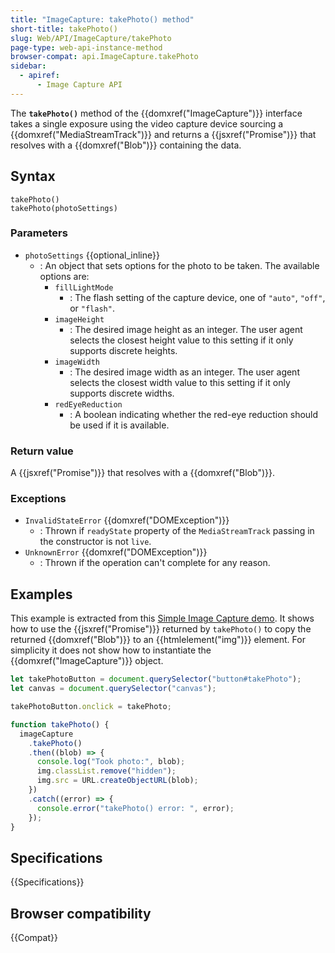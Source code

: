 ```yaml
---
title: "ImageCapture: takePhoto() method"
short-title: takePhoto()
slug: Web/API/ImageCapture/takePhoto
page-type: web-api-instance-method
browser-compat: api.ImageCapture.takePhoto
sidebar:
  - apiref:
      - Image Capture API
---
```


The **`takePhoto()`** method of the
{{domxref("ImageCapture")}} interface takes a single exposure using the video capture
device sourcing a {{domxref("MediaStreamTrack")}} and returns a {{jsxref("Promise")}}
that resolves with a {{domxref("Blob")}} containing the data.

## Syntax

```js-nolint
takePhoto()
takePhoto(photoSettings)
```

### Parameters

- `photoSettings` {{optional_inline}}
  - : An object that sets options for the photo to be taken. The available options are:
    - `fillLightMode`
      - : The flash setting of the capture device, one of
        `"auto"`, `"off"`, or `"flash"`.
    - `imageHeight`
      - : The desired image height as an integer. The user agent
        selects the closest height value to this setting if it only supports discrete
        heights.
    - `imageWidth`
      - : The desired image width as an integer. The user agent
        selects the closest width value to this setting if it only supports discrete
        widths.
    - `redEyeReduction`
      - : A boolean indicating whether the red-eye reduction
        should be used if it is available.

### Return value

A {{jsxref("Promise")}} that resolves with a {{domxref("Blob")}}.

### Exceptions

- `InvalidStateError` {{domxref("DOMException")}}
  - : Thrown if `readyState` property of the `MediaStreamTrack` passing in the constructor is not `live`.
- `UnknownError` {{domxref("DOMException")}}
  - : Thrown if the operation can't complete for any reason.

## Examples

This example is extracted from this [Simple Image Capture demo](https://simpl.info/imagecapture/). It shows how to use the {{jsxref("Promise")}} returned by
`takePhoto()` to copy the returned {{domxref("Blob")}} to an
{{htmlelement("img")}} element. For simplicity it does not show how to instantiate the
{{domxref("ImageCapture")}} object.

```js
let takePhotoButton = document.querySelector("button#takePhoto");
let canvas = document.querySelector("canvas");

takePhotoButton.onclick = takePhoto;

function takePhoto() {
  imageCapture
    .takePhoto()
    .then((blob) => {
      console.log("Took photo:", blob);
      img.classList.remove("hidden");
      img.src = URL.createObjectURL(blob);
    })
    .catch((error) => {
      console.error("takePhoto() error: ", error);
    });
}
```

## Specifications

{{Specifications}}

## Browser compatibility

{{Compat}}
